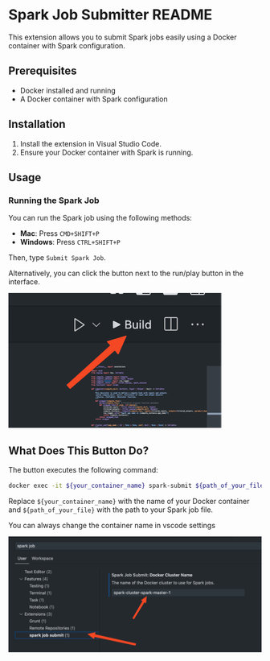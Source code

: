 # Spark Job Submitter README

This extension allows you to submit Spark jobs easily using a Docker container with Spark configuration.

## Prerequisites

- Docker installed and running
- A Docker container with Spark configuration

## Installation

1. Install the extension in Visual Studio Code.
2. Ensure your Docker container with Spark is running.

## Usage

### Running the Spark Job

You can run the Spark job using the following methods:

- **Mac**: Press `CMD+SHIFT+P`
- **Windows**: Press `CTRL+SHIFT+P`

Then, type `Submit Spark Job`.

Alternatively, you can click the button next to the run/play button in the interface.

![Run Button](button.png)

## What Does This Button Do?

The button executes the following command:

```sh
docker exec -it ${your_container_name} spark-submit ${path_of_your_file}
```

Replace `${your_container_name}` with the name of your Docker container and `${path_of_your_file}` with the path to your Spark job file.

You can always change the container name in vscode settings

![Vscode_settings](vscode_settings.png)